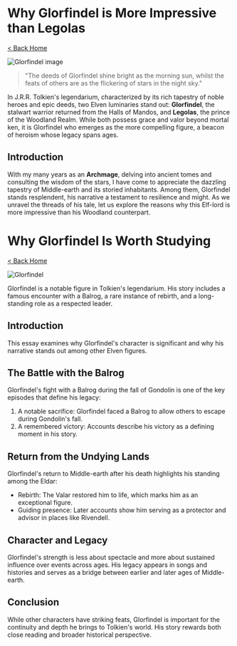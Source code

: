 # Why Glorfindel is More Impressive than Legolas

[< Back Home](/)

![Glorfindel image](/images/glorfindel.png)

> "The deeds of Glorfindel shine bright as the morning sun, whilst the feats of others are as the flickering of stars in the night sky."

In J.R.R. Tolkien's legendarium, characterized by its rich tapestry of noble heroes and epic deeds, two Elven luminaries stand out: **Glorfindel**, the stalwart warrior returned from the Halls of Mandos, and **Legolas**, the prince of the Woodland Realm. While both possess grace and valor beyond mortal ken, it is Glorfindel who emerges as the more compelling figure, a beacon of heroism whose legacy spans ages.

## Introduction

With my many years as an **Archmage**, delving into ancient tomes and consulting the wisdom of the stars, I have come to appreciate the dazzling tapestry of Middle-earth and its storied inhabitants. Among them, Glorfindel stands resplendent, his narrative a testament to resilience and might. As we unravel the threads of his tale, let us explore the reasons why this Elf-lord is more impressive than his Woodland counterpart.

# Why Glorfindel Is Worth Studying

[< Back Home](/)

![Glorfindel](/images/glorfindel.png)

Glorfindel is a notable figure in Tolkien's legendarium. His story includes a famous encounter with a Balrog, a rare instance of rebirth, and a long-standing role as a respected leader.

## Introduction

This essay examines why Glorfindel's character is significant and why his narrative stands out among other Elven figures.

## The Battle with the Balrog

Glorfindel's fight with a Balrog during the fall of Gondolin is one of the key episodes that define his legacy:

1. A notable sacrifice: Glorfindel faced a Balrog to allow others to escape during Gondolin's fall.
2. A remembered victory: Accounts describe his victory as a defining moment in his story.

## Return from the Undying Lands

Glorfindel's return to Middle-earth after his death highlights his standing among the Eldar:

- Rebirth: The Valar restored him to life, which marks him as an exceptional figure.
- Guiding presence: Later accounts show him serving as a protector and advisor in places like Rivendell.

## Character and Legacy

Glorfindel's strength is less about spectacle and more about sustained influence over events across ages. His legacy appears in songs and histories and serves as a bridge between earlier and later ages of Middle-earth.

## Conclusion

While other characters have striking feats, Glorfindel is important for the continuity and depth he brings to Tolkien's world. His story rewards both close reading and broader historical perspective.
